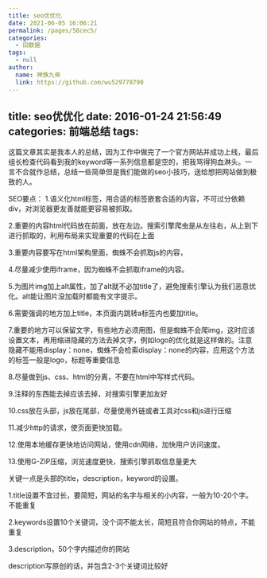 ```yaml
---
title: seo优优化
date: 2021-06-05 16:06:21
permalink: /pages/58cec5/
categories: 
  - 旧数据
tags: 
  - null
author: 
  name: 神族九帝
  link: https://github.com/wu529778790
---
```

title: seo优优化
date: 2016-01-24 21:56:49
categories: 前端总结
tags:
---


这篇文章其实是我本人的总结，因为工作中做完了一个官方网站并成功上线，最后组长检查代码看到我的keyword等一系列信息都是空的，把我骂得狗血淋头。一言不合就作总结，总结一些简单但是我们能做的seo小技巧，送给想把网站做到极致的人。
<!-- more -->



SEO要点：
1.语义化html标签，用合适的标签嵌套合适的内容，不可过分依赖div，对浏览器更友善就能更容易被抓取。


2.重要的内容html代码放在前面，放在左边。搜索引擎爬虫是从左往右，从上到下进行抓取的，利用布局来实现重要的代码在上面


3.重要内容要写在html架构里面，蜘蛛不会抓取js的内容，


4.尽量减少使用iframe，因为蜘蛛不会抓取iframe的内容。


5.为图片img加上alt属性，加了alt就不必加title了，避免搜索引擎认为我们恶意优化。alt能让图片没加载时都能有文字提示。


6.需要强调的地方加上title，本页面内跳转a标签内也要加title。


7.重要的地方可以保留文字，有些地方必须用图，但是蜘蛛不会爬img，这时应该设置文本，再用缩进隐藏的方法去掉文字，例如logo的优化就是这样做的。注意隐藏不能用display：none，蜘蛛不会检索display：none的内容，应用这个方法的标签一般是logo，标题等重要信息


8.尽量做到js、css、html的分离，不要在html中写样式代码。


9.注释的东西能去掉应该去掉，对搜索引擎更加友好


10.css放在头部，js放在尾部，尽量使用外链或者工具对css和js进行压缩


11.减少http的请求，使页面更快加载。


12.使用本地缓存更快地访问网站，使用cdn网络，加快用户访问速度。


13.使用G-ZIP压缩，浏览速度更快，搜索引擎抓取信息量更大

关键一点是头部的title，description，keyword的设置。


1.title设置不宜过长，要简短，网站的名字与相关的小内容，一般为10-20个字。不能重复


2.keywords设置10个关键词，没个词不能太长，简短且符合你网站的特点，不能重复


3.description，50个字内描述你的网站

description写原创的话，并包含2-3个关键词比较好